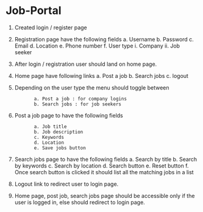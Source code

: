 # Job-Portal

1. Created login / register page

2. Registration page  have the following fields
            a. Username
            b. Password
            c. Email
            d. Location
            e. Phone number
            f. User type
            i. Company
            ii. Job seeker

3. After login / registration user should land on
home page.

4. Home page have following links
              a. Post a job
              b. Search jobs
              c. logout
5. Depending on the user type the menu should
toggle between

              a. Post a job : for company logins
              b. Search jobs : for job seekers
            
6. Post a job page to have the following fields

              a. Job title
              b. Job description
              c. Keywords
              d. Location
              e. Save jobs button
7. Search jobs page to have the following fields
              a. Search by title
              b. Search by keywords
              c. Search by location
              d. Search button
              e. Reset button
              f. Once search button is clicked it should list
              all the matching jobs in a list


8. Logout link to redirect user to login page.

9. Home page, post job, search jobs page should
be accessible only if the user is logged in, else
should redirect to login page.
